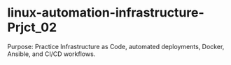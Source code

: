 # linux-automation-infrastructure-Prjct_02
Purpose: Practice Infrastructure as Code, automated deployments, Docker, Ansible, and CI/CD workflows.
